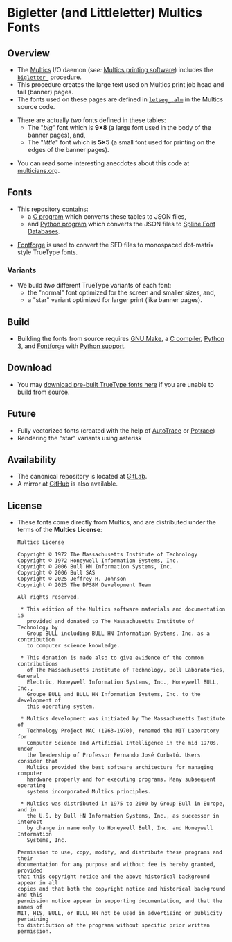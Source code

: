 <!-- SPDX-License-Identifier: Multics -->
<!-- Copyright (c) 1972 Massachusetts Institute of Technology -->
<!-- Copyright (c) 1972-1982 Honeywell Information Systems, Inc. -->
<!-- Copyright (c) 2006 Bull HN Information Systems, Inc. -->
<!-- Copyright (c) 2006 Bull SAS -->
<!-- Copyright (c) 2025 Jeffrey H. Johnson -->
<!-- Copyright (c) 2025 The DPS8M Development Team -->
<!-- scspell-id: 9c26b4ce-9415-11f0-9013-80ee73e9b8e7 -->
# Bigletter (and Littleletter) Multics Fonts

## Overview

* The [Multics](https://swenson.org/multics_wiki/) I/O daemon (*see:* [Multics printing software](https://multicians.org/printer.html)) includes the [`bigletter_`](https://dps8m.gitlab.io/sb/MR12.8/library_dir_dir/system_library_standard/source/bound_printing_cmds_.s.archive/bigletter_.pl1.html) procedure.
* This procedure creates the large text used on Multics print job head and tail (banner) pages.
* The fonts used on these pages are defined in [`letseg_.alm`](https://dps8m.gitlab.io/sb/MR12.8/library_dir_dir/system_library_standard/source/bound_printing_cmds_.s.archive/letseg_.alm.html) in the Multics source code.
[]()

[]()
* There are actually *two* fonts defined in these tables:
  * The "*big*" font which is **9×8** (a large font used in the body of the banner pages), and,
  * The "*little*" font which is **5×5** (a small font used for printing on the edges of the banner pages).
[]()

[]()
* You can read some interesting anecdotes about this code at [multicians.org](https://multicians.org/bigletter_.html).

## Fonts

* This repository contains:
  * a [C program](makefont.c) which converts these tables to JSON files,
  * and [Python program](makefont.py) which converts the JSON files to [Spline Font Databases](https://github.com/fontforge/fontforge/blob/master/fontforge/sfd.c).
[]()

[]()
* [Fontforge](https://fontforge.org/) is used to convert the SFD files to monospaced dot-matrix style TrueType fonts.

### Variants

* We build *two* different TrueType variants of each font:
  * the "normal" font optimized for the screen and smaller sizes, and,
  * a "star" variant optimized for larger print (like banner pages).

## Build

* Building the fonts from source requires [GNU Make](https://www.gnu.org/software/make/), a [C compiler](https://gcc.gnu.org/), [Python 3](https://www.python.org/), and [Fontforge](https://fontforge.org/) with [Python support](https://fontforge.org/docs/scripting/python.html).

## Download

* You may [download pre-built TrueType fonts here](TrueType) if you are unable to build from source.

## Future

* Fully vectorized fonts (created with the help of [AutoTrace](https://github.com/autotrace/autotrace) or [Potrace](https://potrace.sourceforge.net/))
* Rendering the "star" variants using asterisk

## Availability

* The canonical repository is located at [GitLab](https://gitlab.com/dps8m/font-bigletter-multics).
* A mirror at [GitHub](https://github.com/johnsonjh/font-bigletter-multics) is also available.

## License

* These fonts come directly from Multics, and are distributed under the terms of the **Multics License**:
  []()

  []()
  ```
  Multics License

  Copyright © 1972 The Massachusetts Institute of Technology
  Copyright © 1972 Honeywell Information Systems, Inc.
  Copyright © 2006 Bull HN Information Systems, Inc.
  Copyright © 2006 Bull SAS
  Copyright © 2025 Jeffrey H. Johnson
  Copyright © 2025 The DPS8M Development Team

  All rights reserved.

   * This edition of the Multics software materials and documentation is
     provided and donated to The Massachusetts Institute of Technology by
     Group BULL including BULL HN Information Systems, Inc. as a contribution
     to computer science knowledge.

   * This donation is made also to give evidence of the common contributions
     of The Massachusetts Institute of Technology, Bell Laboratories, General
     Electric, Honeywell Information Systems, Inc., Honeywell BULL, Inc.,
     Groupe BULL and BULL HN Information Systems, Inc. to the development of
     this operating system.

   * Multics development was initiated by The Massachusetts Institute of
     Technology Project MAC (1963-1970), renamed the MIT Laboratory for
     Computer Science and Artificial Intelligence in the mid 1970s, under
     the leadership of Professor Fernando José Corbató. Users consider that
     Multics provided the best software architecture for managing computer
     hardware properly and for executing programs. Many subsequent operating
     systems incorporated Multics principles.

   * Multics was distributed in 1975 to 2000 by Group Bull in Europe, and in
     the U.S. by Bull HN Information Systems, Inc., as successor in interest
     by change in name only to Honeywell Bull, Inc. and Honeywell Information
     Systems, Inc.

  Permission to use, copy, modify, and distribute these programs and their
  documentation for any purpose and without fee is hereby granted, provided
  that this copyright notice and the above historical background appear in all
  copies and that both the copyright notice and historical background and this
  permission notice appear in supporting documentation, and that the names of
  MIT, HIS, BULL, or BULL HN not be used in advertising or publicity pertaining
  to distribution of the programs without specific prior written permission.
  ```
